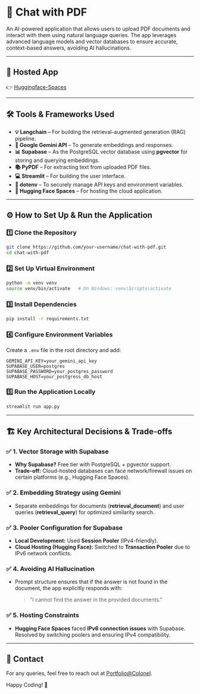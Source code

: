 # 📄 Chat with PDF

An AI-powered application that allows users to upload PDF documents and interact with them using natural language queries. The app leverages advanced language models and vector databases to ensure accurate, context-based answers, avoiding AI hallucinations.

---

## 🚀 Hosted App

👉 [Huggingface-Spaces](https://huggingface.co/spaces/COLONEL-HERE/Chat_WIth_Doc)

---

## 🛠️ Tools & Frameworks Used

- **💡 Langchain** – For building the retrieval-augmented generation (RAG) pipeline.
- **🧠 Google Gemini API** – To generate embeddings and responses.
- **📊 Supabase** – As the PostgreSQL vector database using **pgvector** for storing and querying embeddings.
- **📚 PyPDF** – For extracting text from uploaded PDF files.
- **💻 Streamlit** – For building the user interface.
- **🌿 dotenv** – To securely manage API keys and environment variables.
- **🔗 Hugging Face Spaces** – For hosting the cloud application.

---

## ⚙️ How to Set Up & Run the Application

### 1️⃣ **Clone the Repository**
```bash
git clone https://github.com/your-username/chat-with-pdf.git
cd chat-with-pdf
```

### 2️⃣ **Set Up Virtual Environment**
```bash
python -m venv venv
source venv/bin/activate   # On Windows: venv\Scripts\activate
```

### 3️⃣ **Install Dependencies**
```bash
pip install -r requirements.txt
```

### 4️⃣ **Configure Environment Variables**
Create a `.env` file in the root directory and add:
```env
GEMINI_API_KEY=your_gemini_api_key
SUPABASE_USER=postgres
SUPABASE_PASSWORD=your_postgres_password
SUPABASE_HOST=your_postgress_db_host
```

### 5️⃣ **Run the Application Locally**
```bash
streamlit run app.py
```

---

## 🏗️ Key Architectural Decisions & Trade-offs

### ✅ **1. Vector Storage with Supabase**
- **Why Supabase?** Free tier with PostgreSQL + pgvector support.
- **Trade-off:** Cloud-hosted databases can face network/firewall issues on certain platforms (e.g., Hugging Face Spaces).

### ✅ **2. Embedding Strategy using Gemini**
- Separate embeddings for documents (**retrieval_document**) and user queries (**retrieval_query**) for optimized similarity search.

### ✅ **3. Pooler Configuration for Supabase**
- **Local Development:** Used **Session Pooler** (IPv4-friendly).
- **Cloud Hosting (Hugging Face):** Switched to **Transaction Pooler** due to IPv6 network conflicts.

### ✅ **4. Avoiding AI Hallucination**
- Prompt structure ensures that if the answer is not found in the document, the app explicitly responds with:
  > "I cannot find the answer in the provided documents."

### ✅ **5. Hosting Constraints**
- **Hugging Face Spaces** faced **IPv6 connection issues** with Supabase. Resolved by switching poolers and ensuring IPv4 compatibility.

---

## 📧 Contact
For any queries, feel free to reach out at [Portfolio@Colonel](https://rishabh-verma-portfolio.vercel.app/).

Happy Coding! 🚀

